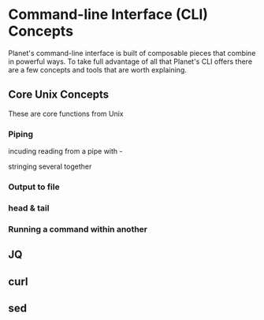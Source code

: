 # Command-line Interface (CLI) Concepts

Planet's command-line interface is built of composable pieces that combine in powerful ways.
To take full advantage of all that Planet's CLI offers there are a few concepts and tools
that are worth explaining.

## Core Unix Concepts

These are core functions from Unix

### Piping

incuding reading from a pipe with -

stringing several together

### Output to file

> 

### head & tail

### Running a command within another

## JQ

## curl

## sed

